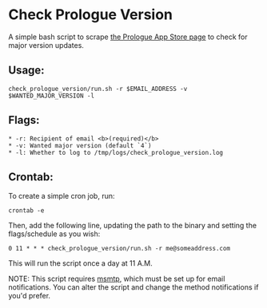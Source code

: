 # Check Prologue Version

A simple bash script to scrape [the Prologue App Store page](https://apps.apple.com/us/app/prologue/id1459223267) to check for major version updates. 

## Usage:

```
check_prologue_version/run.sh -r $EMAIL_ADDRESS -v $WANTED_MAJOR_VERSION -l
```

## Flags:
    * -r: Recipient of email <b>(required)</b>
    * -v: Wanted major version (default `4`)
    * -l: Whether to log to /tmp/logs/check_prologue_version.log

## Crontab:

To create a simple cron job, run:

```
crontab -e
```
Then, add the following line, updating the path to the binary and setting the flags/schedule as you wish:

```
0 11 * * * check_prologue_version/run.sh -r me@someaddress.com
```

This will run the script once a day at 11 A.M.

NOTE: This script requires [msmtp](https://wiki.archlinux.org/title/Msmtp), which must be 
set up for email notifications. You can alter the script and change the method notifications
if you'd prefer.



